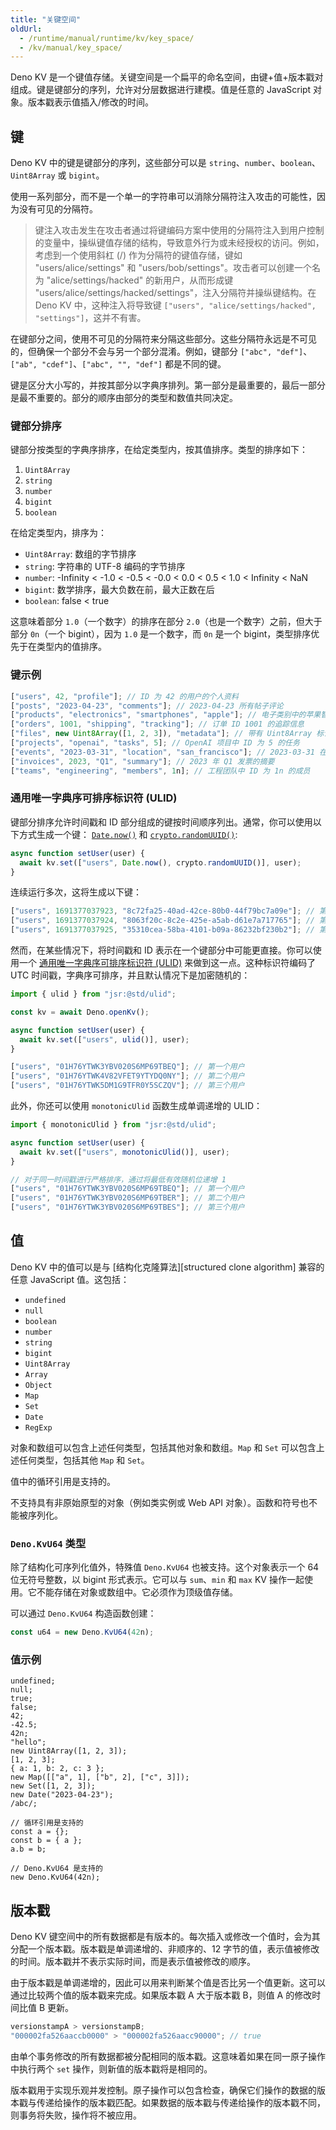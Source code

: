 ```yaml
---
title: "关键空间"
oldUrl:
  - /runtime/manual/runtime/kv/key_space/
  - /kv/manual/key_space/
---
```


<deno-admonition></deno-admonition>

Deno KV 是一个键值存储。关键空间是一个扁平的命名空间，由键+值+版本戳对组成。键是键部分的序列，允许对分层数据进行建模。值是任意的 JavaScript 对象。版本戳表示值插入/修改的时间。

## 键

Deno KV 中的键是键部分的序列，这些部分可以是 `string`、`number`、`boolean`、`Uint8Array` 或 `bigint`。

使用一系列部分，而不是一个单一的字符串可以消除分隔符注入攻击的可能性，因为没有可见的分隔符。

> 键注入攻击发生在攻击者通过将键编码方案中使用的分隔符注入到用户控制的变量中，操纵键值存储的结构，导致意外行为或未经授权的访问。例如，考虑到一个使用斜杠 (/) 作为分隔符的键值存储，键如 "users/alice/settings" 和 "users/bob/settings"。攻击者可以创建一个名为 "alice/settings/hacked" 的新用户，从而形成键 "users/alice/settings/hacked/settings"，注入分隔符并操纵键结构。在 Deno KV 中，这种注入将导致键 `["users", "alice/settings/hacked", "settings"]`，这并不有害。

在键部分之间，使用不可见的分隔符来分隔这些部分。这些分隔符永远是不可见的，但确保一个部分不会与另一个部分混淆。例如，键部分 `["abc", "def"]`、`["ab", "cdef"]`、`["abc", "", "def"]` 都是不同的键。

键是区分大小写的，并按其部分以字典序排列。第一部分是最重要的，最后一部分是最不重要的。部分的顺序由部分的类型和数值共同决定。

### 键部分排序

键部分按类型的字典序排序，在给定类型内，按其值排序。类型的排序如下：

1. `Uint8Array`
1. `string`
1. `number`
1. `bigint`
1. `boolean`

在给定类型内，排序为：

- `Uint8Array`: 数组的字节排序
- `string`: 字符串的 UTF-8 编码的字节排序
- `number`: -Infinity < -1.0 < -0.5 < -0.0 < 0.0 < 0.5 < 1.0 < Infinity < NaN
- `bigint`: 数学排序，最大负数在前，最大正数在后
- `boolean`: false < true

这意味着部分 `1.0`（一个数字）的排序在部分 `2.0`（也是一个数字）之前，但大于部分 `0n`（一个 bigint），因为 `1.0` 是一个数字，而 `0n` 是一个 bigint，类型排序优先于在类型内的值排序。

### 键示例

```js
["users", 42, "profile"]; // ID 为 42 的用户的个人资料
["posts", "2023-04-23", "comments"]; // 2023-04-23 所有帖子评论
["products", "electronics", "smartphones", "apple"]; // 电子类别中的苹果智能手机
["orders", 1001, "shipping", "tracking"]; // 订单 ID 1001 的追踪信息
["files", new Uint8Array([1, 2, 3]), "metadata"]; // 带有 Uint8Array 标识符的文件元数据
["projects", "openai", "tasks", 5]; // OpenAI 项目中 ID 为 5 的任务
["events", "2023-03-31", "location", "san_francisco"]; // 2023-03-31 在旧金山的事件
["invoices", 2023, "Q1", "summary"]; // 2023 年 Q1 发票的摘要
["teams", "engineering", "members", 1n]; // 工程团队中 ID 为 1n 的成员
```

### 通用唯一字典序可排序标识符 (ULID)

键部分排序允许时间戳和 ID 部分组成的键按时间顺序列出。通常，你可以使用以下方式生成一个键：
[`Date.now()`](https://developer.mozilla.org/en-US/docs/Web/JavaScript/Reference/Global_Objects/Date/now) 和
[`crypto.randomUUID()`](https://developer.mozilla.org/en-US/docs/Web/API/Crypto/randomUUID):

```js
async function setUser(user) {
  await kv.set(["users", Date.now(), crypto.randomUUID()], user);
}
```

连续运行多次，这将生成以下键：

```js
["users", 1691377037923, "8c72fa25-40ad-42ce-80b0-44f79bc7a09e"]; // 第一个用户
["users", 1691377037924, "8063f20c-8c2e-425e-a5ab-d61e7a717765"]; // 第二个用户
["users", 1691377037925, "35310cea-58ba-4101-b09a-86232bf230b2"]; // 第三个用户
```

然而，在某些情况下，将时间戳和 ID 表示在一个键部分中可能更直接。你可以使用一个
[通用唯一字典序可排序标识符 (ULID)](https://github.com/ulid/spec) 来做到这一点。这种标识符编码了 UTC 时间戳，字典序可排序，并且默认情况下是加密随机的：

```js
import { ulid } from "jsr:@std/ulid";

const kv = await Deno.openKv();

async function setUser(user) {
  await kv.set(["users", ulid()], user);
}
```

```js
["users", "01H76YTWK3YBV020S6MP69TBEQ"]; // 第一个用户
["users", "01H76YTWK4V82VFET9YTYDQ0NY"]; // 第二个用户
["users", "01H76YTWK5DM1G9TFR0Y5SCZQV"]; // 第三个用户
```

此外，你还可以使用 `monotonicUlid` 函数生成单调递增的 ULID：

```js
import { monotonicUlid } from "jsr:@std/ulid";

async function setUser(user) {
  await kv.set(["users", monotonicUlid()], user);
}
```

```js
// 对于同一时间戳进行严格排序，通过将最低有效随机位递增 1
["users", "01H76YTWK3YBV020S6MP69TBEQ"]; // 第一个用户
["users", "01H76YTWK3YBV020S6MP69TBER"]; // 第二个用户
["users", "01H76YTWK3YBV020S6MP69TBES"]; // 第三个用户
```

## 值

Deno KV 中的值可以是与 [结构化克隆算法][structured clone algorithm] 兼容的任意 JavaScript 值。这包括：

- `undefined`
- `null`
- `boolean`
- `number`
- `string`
- `bigint`
- `Uint8Array`
- `Array`
- `Object`
- `Map`
- `Set`
- `Date`
- `RegExp`

对象和数组可以包含上述任何类型，包括其他对象和数组。`Map` 和 `Set` 可以包含上述任何类型，包括其他 `Map` 和 `Set`。

值中的循环引用是支持的。

不支持具有非原始原型的对象（例如类实例或 Web API 对象）。函数和符号也不能被序列化。

### `Deno.KvU64` 类型

除了结构化可序列化值外，特殊值 `Deno.KvU64` 也被支持。这个对象表示一个 64 位无符号整数，以 bigint 形式表示。它可以与 `sum`、`min` 和 `max` KV 操作一起使用。它不能存储在对象或数组中。它必须作为顶级值存储。

可以通过 `Deno.KvU64` 构造函数创建：

```js
const u64 = new Deno.KvU64(42n);
```

### 值示例

```js,ignore
undefined;
null;
true;
false;
42;
-42.5;
42n;
"hello";
new Uint8Array([1, 2, 3]);
[1, 2, 3];
{ a: 1, b: 2, c: 3 };
new Map([["a", 1], ["b", 2], ["c", 3]]);
new Set([1, 2, 3]);
new Date("2023-04-23");
/abc/;

// 循环引用是支持的
const a = {};
const b = { a };
a.b = b;

// Deno.KvU64 是支持的
new Deno.KvU64(42n);
```

## 版本戳

Deno KV 键空间中的所有数据都是有版本的。每次插入或修改一个值时，会为其分配一个版本戳。版本戳是单调递增的、非顺序的、12 字节的值，表示值被修改的时间。版本戳并不表示实际时间，而是表示值被修改的顺序。

由于版本戳是单调递增的，因此可以用来判断某个值是否比另一个值更新。这可以通过比较两个值的版本戳来完成。如果版本戳 A 大于版本戳 B，则值 A 的修改时间比值 B 更新。

```js
versionstampA > versionstampB;
"000002fa526aaccb0000" > "000002fa526aacc90000"; // true
```

由单个事务修改的所有数据都被分配相同的版本戳。这意味着如果在同一原子操作中执行两个 `set` 操作，则新值的版本戳将是相同的。

版本戳用于实现乐观并发控制。原子操作可以包含检查，确保它们操作的数据的版本戳与传递给操作的版本戳匹配。如果数据的版本戳与传递给操作的版本戳不同，则事务将失败，操作将不被应用。

[结构化克隆算法]: https://developer.mozilla.org/en-US/docs/Web/API/Web_Workers_API/Structured_clone_algorithm